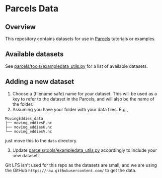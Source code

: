 # Parcels Data

## Overview

This repository contains datasets for use in [Parcels](https://github.com/OceanParcels/parcels) tutorials or examples.

## Available datasets

See [parcels/tools/exampledata_utils.py](https://github.com/OceanParcels/parcels/blob/main/parcels/tools/exampledata_utils.py) for a list of available datasets.


## Adding a new dataset

1. Choose a (filename safe) name for your dataset. This will be used as a key to refer to the dataset in the Parcels, and will also be the name of the folder.
2. Assuming you have your folder with your data files. E.g., 

```
MovingEddies_data
├── moving_eddiesP.nc
├── moving_eddiesU.nc
└── moving_eddiesV.nc
```
just move this to the `data` directory.

3. Update [parcels/tools/exampledata_utils.py](https://github.com/OceanParcels/parcels/blob/main/parcels/tools/exampledata_utils.py) accordingly to include your new dataset.

Git LFS isn't used for this repo as the datasets are small, and we are using the GitHub `https://raw.githubusercontent.com/` to get the data.
